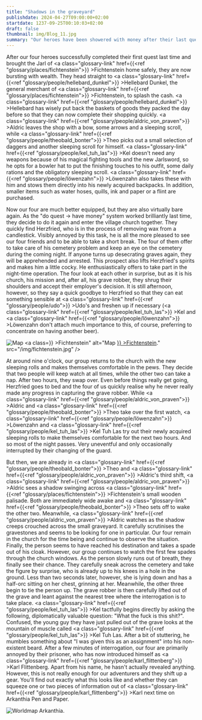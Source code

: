 ```yaml
---
title: "Shadows in the graveyard"
publishdate: 2024-04-27T09:00:00+02:00
startdate: 1237-09-25T00:10:03+02:00
draft: false
thumbnail: img/Blog_11.jpg
summary: "Our heroes have been showered with money after their last quest and the successful rescue of the Jarl and spend this wealth directly at Hellebard Dark. Now, however, they're broke again and are forced to throw themselves into the next quest and decide to help Herzfried in his search for the mysterious grave robber. You can find out how this works here:"
---
```


After our four heroes successfully completed their first quest last time and brought the Jarl of <a class="glossary-link" href={{<ref "glossary/places/fichtenstein">}} >Fichtenstein</a> home safely, they are now bursting with wealth. 
They head straight to <a class="glossary-link" href={{<ref "glossary/people/hellebard_dunkel">}} >Hellebard Dunkel</a>, the general merchant of <a class="glossary-link" href={{<ref "glossary/places/fichtenstein">}} >Fichtenstein</a>, to splash the cash. <a class="glossary-link" href={{<ref "glossary/people/hellebard_dunkel">}} >Hellebard</a> has wisely put back the baskets of goods they packed the day before so that they can now complete their shopping quickly. <a class="glossary-link" href={{<ref "glossary/people/aldric_von_praven">}} >Aldric</a> leaves the shop with a bow, some arrows and a sleeping scroll, while <a class="glossary-link" href={{<ref "glossary/people/theobald_bonter">}} >Theo</a> picks out a small selection of daggers and another sleeping scroll for himself. <a class="glossary-link" href={{<ref "glossary/people/kel_tuh_las">}} >Kel</a> doesn't need any weapons because of his magical fighting tools and the new Jarlsword, so he opts for a bowler hat to put the finishing touches to his outfit, some daily rations and the obligatory sleeping scroll. <a class="glossary-link" href={{<ref "glossary/people/löwenzahn">}} >Löwenzahn</a> also takes these with him and stows them directly into his newly acquired backpacks. In addition, smaller items such as water hoses, quills, ink and paper or a flint are purchased. 

Now our four are much better equipped, but they are also virtually bare again. As the "do quest -> have money" system worked brilliantly last time, they decide to do it again and enter the village church together. They quickly find Herzfried, who is in the process of removing wax from a candlestick. Visibly annoyed by this task, he is all the more pleased to see our four friends and to be able to take a short break. The four of them offer to take care of his cemetery problem and keep an eye on the cemetery during the coming night. If anyone turns up desecrating graves again, they will be apprehended and arrested. This prospect also lifts Herzfried's spirits and makes him a little cocky. He enthusiastically offers to take part in the night-time operation. The four look at each other in surprise, but as it is his church, his mission and, after all, his grave robber, they shrug their shoulders and accept their employer's decision. It is still afternoon, however, so they say a quick goodbye to Herzfried so that they can eat something sensible at <a class="glossary-link" href={{<ref "glossary/people/udo">}} >Udo</a>'s and freshen up if necessary (<a class="glossary-link" href={{<ref "glossary/people/kel_tuh_las">}} >Kel</a> and <a class="glossary-link" href={{<ref "glossary/people/löwenzahn">}} >Löwenzahn</a> don't attach much importance to this, of course, preferring to concentrate on having another beer). 

<div class="img-max center">
  <img class="img-fluid rounded" title="Map <a class="glossary-link" href={{<ref "glossary/places/fichtenstein">}} >Fichtenstein</a>" alt="Map <a class="glossary-link" href={{<ref "glossary/places/fichtenstein">}} >Fichtenstein</a>." src="/img/fichtenstein.jpg" />
</div>

At around nine o'clock, our group returns to the church with the new sleeping rolls and makes themselves comfortable in the pews. They decide that two people will keep watch at all times, while the other two can take a nap. After two hours, they swap over. Even before things really get going, Herzfried goes to bed and the four of us quickly realise why he never really made any progress in capturing the grave robber. While <a class="glossary-link" href={{<ref "glossary/people/aldric_von_praven">}} >Aldric</a> and <a class="glossary-link" href={{<ref "glossary/people/theobald_bonter">}} >Theo</a> take over the first watch, <a class="glossary-link" href={{<ref "glossary/people/löwenzahn">}} >Löwenzahn</a> and <a class="glossary-link" href={{<ref "glossary/people/kel_tuh_las">}} >Kel Tuh Las</a> try out their newly acquired sleeping rolls to make themselves comfortable for the next two hours. And so most of the night passes. Very uneventful and only occasionally interrupted by their changing of the guard.

But then, we are already in <a class="glossary-link" href={{<ref "glossary/people/theobald_bonter">}} >Theo</a> and <a class="glossary-link" href={{<ref "glossary/people/aldric_von_praven">}} >Aldric</a>'s third shift, <a class="glossary-link" href={{<ref "glossary/people/aldric_von_praven">}} >Aldric</a> sees a shadow swinging across <a class="glossary-link" href={{<ref "glossary/places/fichtenstein">}} >Fichtenstein</a>'s small wooden palisade. 
Both are immediately wide awake and <a class="glossary-link" href={{<ref "glossary/people/theobald_bonter">}} >Theo</a> sets off to wake the other two. Meanwhile, <a class="glossary-link" href={{<ref "glossary/people/aldric_von_praven">}} >Aldric</a> watches as the shadow creeps crouched across the small graveyard. It carefully scrutinises the gravestones and seems to be looking for one in particular. Our four remain in the church for the time being and continue to observe the situation. Finally, the person seems to have reached his destination and takes a spade out of his cloak. However, our group continues to watch the first few spades through the church windows. As the person slowly runs out of breath, they finally see their chance. They carefully sneak across the cemetery and take the figure by surprise, who is already up to his knees in a hole in the ground. Less than two seconds later, however, she is lying down and has a half-orc sitting on her chest, grinning at her. Meanwhile, the other three begin to tie the person up. The grave robber is then carefully lifted out of the grave and leant against the nearest tree where the interrogation is to take place. <a class="glossary-link" href={{<ref "glossary/people/kel_tuh_las">}} >Kel</a> tactfully begins directly by asking the following, diplomatically valuable question: "What the fuck is this shit?". Confused, the young guy they have just pulled out of the grave looks at the mountain of muscle called <a class="glossary-link" href={{<ref "glossary/people/kel_tuh_las">}} >Kel Tuh Las</a>. After a bit of stuttering, he mumbles something about "I was given this as an assignment" into his non-existent beard. After a few minutes of interrogation, our four are primarily annoyed by their prisoner, who has now introduced himself as <a class="glossary-link" href={{<ref "glossary/people/karl_flittenberg">}} >Karl Flittenberg</a>. Apart from his name, he hasn't actually revealed anything. However, this is not really enough for our adventurers and they shift up a gear. You'll find out exactly what this looks like and whether they can squeeze one or two pieces of information out of <a class="glossary-link" href={{<ref "glossary/people/karl_flittenberg">}} >Karl</a> next time on Arkanthia Pen and Paper.

<div class="img-max center">
  <img class="img-fluid" title="Worldmap Arkanthia" alt="Worldmap Arkanthia." src="/img/Arkanthia_Full_Map_Fichtenstein.jpg" />
</div>






